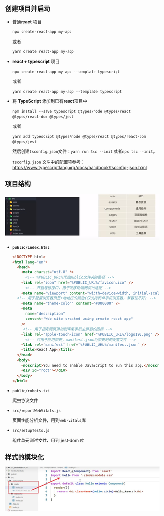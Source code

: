 ## 创建项目并启动

- 普通**react** 项目

  `npx create-react-app my-app`

  或者

  `yarn create react-app my-app`

- **react + typescript** 项目

  `npx create-react-app my-app --template typescript`

  或者

  `yarn create react-app my-app --template typescript`

* 将 **TypeScript** 添加到已有**react**项目中

  `npm install --save typescript @types/node @types/react @types/react-dom @types/jest`

  或者

  `yarn add typescript @types/node @types/react @types/react-dom @types/jest`

  然后创建`tsconfig.json`文件：`yarn run tsc --init` 或者`npx tsc --init`。

  `tsconfig.json` 文件中的配置项参考：https://www.typescriptlang.org/docs/handbook/tsconfig-json.html



## 项目结构

![Snipaste_2024-02-01_22-51-54](../../assets/react/src-structure.png)

* **`public/index.html`**

  ```html
  <!DOCTYPE html>
  <html lang="en">
    <head>
      <meta charset="utf-8" />
        <!-- %PUBLIC_URL%代表public文件夹的路径 -->
      <link rel="icon" href="%PUBLIC_URL%/favicon.ico" />
        <!-- 开启理想视口，用于做移动端网页的适配 -->
      <meta name="viewport" content="width=device-width, initial-scale=1" />
    <!-- 用于配置浏览器页签+地址栏的颜色(仅支持安卓手机浏览器，兼容性不好) -->
      <meta name="theme-color" content="#000000" />
      <meta
        name="description"
        content="Web site created using create-react-app"
      />
       <!-- 用于指定网页添加到苹果手机主屏后的图标 -->
      <link rel="apple-touch-icon" href="%PUBLIC_URL%/logo192.png" />
        <!-- 只用于应用加壳，manifest.json为加壳时的配置文件 -->
      <link rel="manifest" href="%PUBLIC_URL%/manifest.json" />
      <title>React App</title>
    </head>
    <body>
      <noscript>You need to enable JavaScript to run this app.</noscript>
      <div id="root"></div>
    </body>
  </html>
  ```

* `public/robots.txt`

  爬虫协议文件

* `src/reportWebVitals.js`

  页面性能分析文件，用到`web-vitals`库

* `src/setupTests.js`

  组件单元测试文件，用到 jest-dom 库

## 样式的模块化

![样式的模块化](../../assets/react/module.jpg)